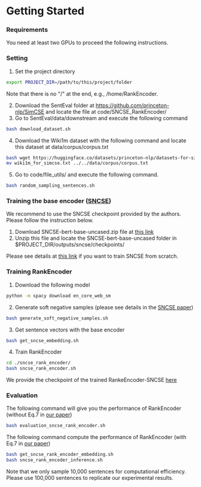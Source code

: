 # Getting Started

### Requirements
You need at least two GPUs to proceed the following instructions.

### Setting
1. Set the project directory
```bash
export PROJECT_DIR=/path/to/this/project/folder
```
Note that there is no "/" at the end, e.g., /home/RankEncoder.

2. Download the SentEval folder at https://github.com/princeton-nlp/SimCSE and locate the file at code/SNCSE\_RankEncoder/
3. Go to SentEval/data/downstream and execute the following command
```bash 
bash download_dataset.sh
```
4. Download the Wiki1m dataset with the following command and locate this dataset at data/corpus/corpus.txt
```bash
bash wget https://huggingface.co/datasets/princeton-nlp/datasets-for-simcse/resolve/main/wiki1m_for_simcse.txt
mv wiki1m_for_simcse.txt ../../data/corpus/corpus.txt
```
5. Go to code/file\_utils/ and execute the following command.
```bash
bash random_sampling_sentences.sh
```

### Training the base encoder ([SNCSE](https://arxiv.org/abs/2201.05979))
We recommend to use the SNCSE checkpoint provided by the authors. Please follow the instruction below.
1. Download SNCSE-bert-base-uncased.zip file at [this link](https://drive.google.com/drive/folders/1w2srzbtTMLlaxUx-7ETV9vQWdw_6lVuN?usp=sharing)
2. Unzip this file and locate the SNCSE-bert-base-uncased folder in $PROJECT\_DIR/outputs/sncse/checkpoints/

Please see details at [this link](https://github.com/Sense-GVT/SNCSE) if you want to train SNCSE from scratch. 

### Training RankEncoder
1. Download the following model
```bash
python -m spacy download en_core_web_sm
```
2. Generate soft negative samples (please see details in the [SNCSE paper](https://arxiv.org/abs/2201.05979))
```bash
bash generate_soft_negative_samples.sh
```
3. Get sentence vectors with the base encoder
```bash
bash get_sncse_embedding.sh
```
4. Train RankEncoder
```bash
cd ./sncse_rank_encoder/
bash sncse_rank_encoder.sh
```
We provide the checkpoint of the trained RankeEncoder-SNCSE [here](https://drive.google.com/file/d/1YSxcTl6bVXqkC2oARq9MyH_9RdBT9G-d/view?usp=share_link)

### Evaluation
The following command will give you the performance of RankEncoder (without Eq.7 in [our paper](https://arxiv.org/pdf/2209.04333.pdf))
```bash
bash evaluation_sncse_rank_encoder.sh
```

The following command compute the performance of RankEncoder (with Eq.7 in [our paper](https://arxiv.org/pdf/2209.04333.pdf))

```bash
bash get_sncse_rank_encoder_embedding.sh
bash sncse_rank_encoder_inference.sh
```
Note that we only sample 10,000 sentences for computational efficiency. Please use 100,000 sentences to replicate our experimental results.
